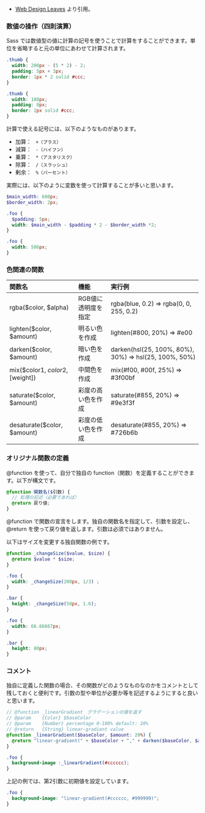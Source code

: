 * [Web Design Leaves](https://www.webdesignleaves.com/pr/css/css_basic_08.html)
より引用。

### 数値の操作（四則演算）
Sass では数値型の値に計算の記号を使うことで計算をすることができます。単位を省略すると元の単位にあわせて計算されます。


``` scss
.thumb {
  width: 200px - (5 * 2) - 2;
  padding: 5px + 3px;
  border: 1px * 2 solid #ccc;
}
```

``` css
.thumb {
  width: 188px;
  padding: 8px;
  border: 2px solid #ccc;
}
```

計算で使える記号には、以下のようなものがあります。

* 加算： ``` +（プラス）```
* 減算： ``` -（ハイフン）```
* 乗算： ``` *（アスタリスク）```
* 除算： ``` /（スラッシュ）```
* 剰余： ``` %（パーセント）```

実際には、以下のように変数を使って計算することが多いと思います。

``` scss
$main_width: 600px;
$border_width: 2px;

.foo {
  $padding: 5px;
  width: $main_width - $padding * 2 - $border_width *2;
}
```

``` css
.foo {
  width: 586px;
}
```

### 色関連の関数
| 関数名                           | 機能                | 実行例                                                |
|:---------------------------------|:--------------------|:------------------------------------------------------|
| rgba($color, $alpha)             | RGB値に透明度を指定 | rgba(blue, 0.2) => rgba(0, 0, 255, 0.2)               |
| lighten($color, $amount)         | 明るい色を作成      | lighten(#800, 20%) => #e00                            |
| darken($color, $amount)          | 暗い色を作成        | darken(hsl(25, 100%, 80%), 30%) => hsl(25, 100%, 50%) |
| mix($color1, $color2, [$weight]) | 中間色を作成        | mix(#f00, #00f, 25%) => #3f00bf                       |
| saturate($color, $amount)        | 彩度の高い色を作成  | saturate(#855, 20%) => #9e3f3f                        |
| desaturate($color, $amount)      | 彩度の低い色を作成  | desaturate(#855, 20%) => #726b6b                      |

### オリジナル関数の定義

@function を使って、自分で独自の function（関数）を定義することができます。以下が構文です。

``` scss
@function 関数名($引数) {
  // 処理の記述（必要であれば）
  @return 戻り値;
}
```

@function で関数の宣言をします。独自の関数名を指定して、引数を設定し、@return を使って戻り値を返します。引数は必須ではありません。

以下はサイズを変更する独自関数の例です。

``` scss
@function _changeSize($value, $size) {
  @return $value * $size;
}

.foo {
  width: _changeSize(200px, 1/3) ;
}

.bar {
  height: _changeSize(50px, 1.6);
}
```

``` css
.foo {
  width: 66.66667px;
}

.bar {
  height: 80px;
}
```

### コメント

独自に定義した関数の場合、その関数がどのようなものなのかをコメントとして残しておくと便利です。引数の型や単位が必要か等を記述するようにすると良いと思います。

``` scss
// @function _linearGradient　グラデーションの値を返す
// @param    {Color} $baseColor
// @param    {Number} percentage 0-100% default: 20%
// @return   {String} linear-gradient value
@function _linearGradient($baseColor, $amount: 20%) {
  @return "linear-gradient(" + $baseColor + "," + darken($baseColor, $amount) + ")";
}

.foo {
  background-image :_linearGradient(#cccccc);
}
```

上記の例では、第2引数に初期値を設定しています。

``` css
.foo {
  background-image: "linear-gradient(#cccccc, #999999)";
}
```
